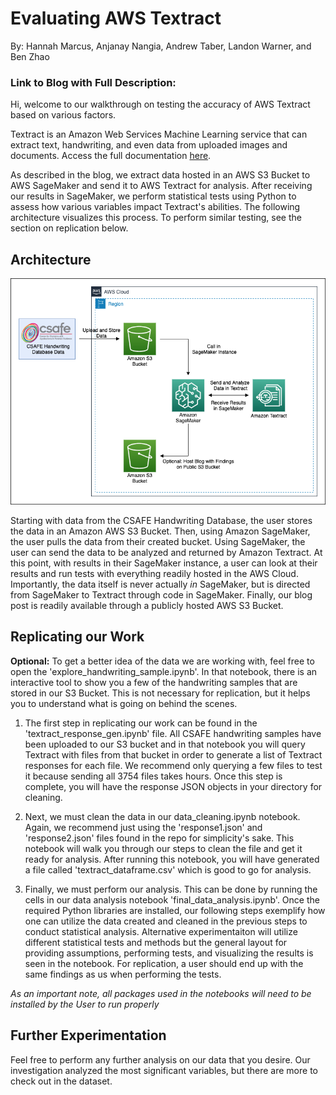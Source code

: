 # Evaluating AWS Textract
By: Hannah Marcus, Anjanay Nangia, Andrew Taber, Landon Warner, and Ben Zhao
### Link to Blog with Full Description:

Hi, welcome to our walkthrough on testing the accuracy of AWS Textract based on various factors.

Textract is an Amazon Web Services Machine Learning service that can extract text, handwriting, and even data from uploaded images and documents. Access the full documentation [here](https://docs.aws.amazon.com/textract/).

As described in the blog, we extract data hosted in an AWS S3 Bucket to AWS SageMaker and send it to AWS Textract for analysis. After receiving our results in SageMaker, we perform statistical tests using Python to assess how various variables impact Textract's abilities. The following architecture visualizes this process. To perform similar testing, see the section on replication below. 

## **Architecture**
<img src="Architecture.png" alt="arch" width="625"/>

Starting with data from the CSAFE Handwriting Database, the user stores the data in an Amazon AWS S3 Bucket. Then, using Amazon SageMaker, the user pulls the data from their created bucket. Using SageMaker, the user can send the data to be analyzed and returned by Amazon Textract. At this point, with results in their SageMaker instance, a user can look at their results and run tests with everything readily hosted in the AWS Cloud. Importantly, the data itself is never actually *in* SageMaker, but is directed from SageMaker to Textract through code in SageMaker. Finally, our blog post is readily available through a publicly hosted AWS S3 Bucket.


## **Replicating our Work**

**Optional:** To get a better idea of the data we are working with, feel free to open the 'explore_handwriting_sample.ipynb'. In that notebook, there is an interactive tool to show you a few of the handwriting samples that are stored in our S3 Bucket. This is not necessary for replication, but it helps you to understand what is going on behind the scenes.

1) The first step in replicating our work can be found in the 'textract_response_gen.ipynb' file. All CSAFE handwriting samples have been uploaded to our S3 bucket and in that notebook you will query Textract with files from that bucket in order to generate a list of Textract responses for each file. We recommend only querying a few files to test it because sending all 3754 files takes hours. Once this step is complete, you will have the response JSON objects in your directory for cleaning.

2) Next, we must clean the data in our data_cleaning.ipynb notebook. Again, we recommend just using the 'response1.json' and 'response2.json' files found in the repo for simplicity's sake. This notebook will walk you through our steps to clean the file and get it ready for analysis. After running this notebook, you will have generated a file called 'textract_dataframe.csv' which is good to go for analysis.

3) Finally, we must perform our analysis. This can be done by running the cells in our data analysis notebook 'final_data_analysis.ipynb'. Once the required Python libraries are installed, our following steps exemplify how one can utilize the data created and cleaned in the previous steps to conduct statistical analysis. Alternative experimentaiton will utilize different statistical tests and methods but the general layout for providing assumptions, performing tests, and visualizing the results is seen in the notebook. For replication, a user should end up with the same findings as us when performing the tests. 

*As an important note, all packages used in the notebooks will need to be installed by the User to run properly*

## **Further Experimentation**

Feel free to perform any further analysis on our data that you desire. Our investigation analyzed the most significant variables, but there are more to check out in the dataset.



